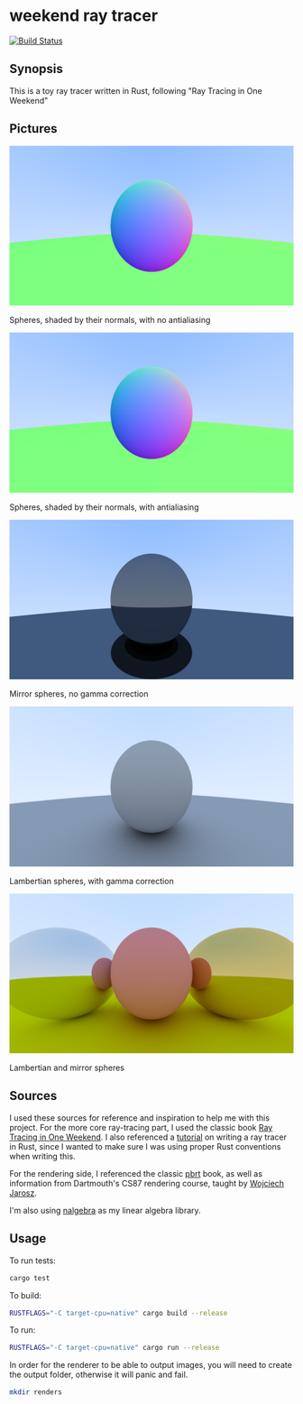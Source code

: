 # weekend ray tracer

[![Build Status](https://travis-ci.org/afnanenayet/weekend-ray-tracer.svg?branch=master)](https://travis-ci.org/afnanenayet/weekend-ray-tracer)

## Synopsis

This is a toy ray tracer written in Rust, following "Ray Tracing in One Weekend"

## Pictures

![Spheres shaded by their normals with no antialiasing](sphere_lo_no_aa.png)

Spheres, shaded by their normals, with no antialiasing

![Spheres shaded by their normals with antialiasing](sphere_lo_aa.png)

Spheres, shaded by their normals, with antialiasing

![Mirror spheres](sphere_mirror.png)

Mirror spheres, no gamma correction

![diffuse sphere](sphere_diffuse.png)

Lambertian spheres, with gamma correction

![lambertian, mirror spheres](sphere_mirror_colors.png)

Lambertian and mirror spheres

## Sources

I used these sources for reference and inspiration to help me with this project.
For the more core ray-tracing part, I used the classic book
[Ray Tracing in One Weekend](https://www.amazon.com/Ray-Tracing-Weekend-Minibooks-Book-ebook/dp/B01B5AODD8).
I also referenced a [tutorial](https://bheisler.github.io/post/writing-raytracer-in-rust-part-1/)
on writing a ray tracer in Rust, since I wanted to
make sure I was using proper Rust conventions when writing this.

For the rendering side, I referenced the classic [pbrt](http://pbrt.org) book,
as well as information from Dartmouth's CS87 rendering course, taught
by [Wojciech Jarosz](https://cs.dartmouth.edu/~wjarosz/).

I'm also using [nalgebra](http://nalgebra.org) as my linear algebra library.

## Usage

To run tests:

```sh
cargo test
```

To build:

```sh
RUSTFLAGS="-C target-cpu=native" cargo build --release
```

To run:

```sh
RUSTFLAGS="-C target-cpu=native" cargo run --release
```

In order for the renderer to be able to output images, you will need to
create the output folder, otherwise it will panic and fail.

```sh
mkdir renders
```
